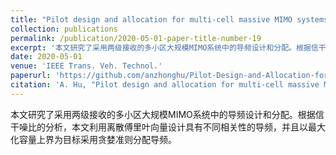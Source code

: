 ```yaml
---
title: "Pilot design and allocation for multi-cell massive MIMO systems with two-tier receiving"
collection: publications
permalink: /publication/2020-05-01-paper-title-number-19
excerpt: '本文研究了采用两级接收的多小区大规模MIMO系统中的导频设计和分配。根据信干噪比的分析，本文利用离散傅里叶向量设计具有不同相关性的导频，并且以最大化容量上界为目标采用贪婪准则分配导频。'
date: 2020-05-01
venue: 'IEEE Trans. Veh. Technol.'
paperurl: 'https://github.com/anzhonghu/Pilot-Design-and-Allocation-for-Multi-Cell-Massive-MIMO-Systems-with-Two-Tier-Receiving'
citation: 'A. Hu, "Pilot design and allocation for multi-cell massive MIMO systems with two-tier receiving,"IEEE Trans. Veh. Technol., vol. PP, no. PP, pp. 1–14, May 2020.'
---
```

本文研究了采用两级接收的多小区大规模MIMO系统中的导频设计和分配。根据信干噪比的分析，本文利用离散傅里叶向量设计具有不同相关性的导频，并且以最大化容量上界为目标采用贪婪准则分配导频。
